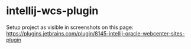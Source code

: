 # intellij-wcs-plugin

Setup project as visible in screenshots on this page: https://plugins.jetbrains.com/plugin/8145-intellij-oracle-webcenter-sites-plugin
